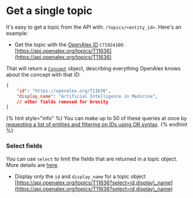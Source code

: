 # Get a single topic

It's easy to get a topic from the API with: `/topics/<entity_id>`. Here's an example:

* Get the topic with the [OpenAlex ID](../../how-to-use-the-api/get-single-entities/#the-openalex-id) `C71924100`:\
  [https://api.openalex.org/topics/T11636](https://api.openalex.org/topics/T11636)

That will return a [`Concept`](../concepts/concept-object.md) object, describing everything OpenAlex knows about the concept with that ID:

```json
{
    "id": "https://openalex.org/T11636",
    "display_name": "Artificial Intelligence in Medicine",
    // other fields removed for brevity
}
```

{% hint style="info" %}
You can make up to 50 of these queries at once by [requesting a list of entities and filtering on IDs using OR syntax](../../how-to-use-the-api/get-lists-of-entities/filter-entity-lists.md#addition-or).
{% endhint %}

### Select fields

You can use `select` to limit the fields that are returned in a topic object. More details are [here](../../how-to-use-the-api/get-lists-of-entities/select-fields.md).

* Display only the `id` and `display_name` for a topic object\
  [https://api.openalex.org/topics/T11636?select=id,display\_name](https://api.openalex.org/topics/T11636?select=id,display\_name)
